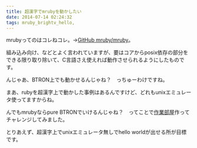 ```yaml
---
title: 超漢字でmrubyを動かしたい
date: 2014-07-14 02:24:32
tags: mruby_brightv_hello, 
---
```

mrubyってのはコレねコレ。→<a href="https://github.com/mruby/mruby" title="GitHub mruby/mruby" target="_blank">GitHub mruby/mruby</a>。

組み込み向け、などとよく言われていますが、要はコアからposix依存の部分をできる限り取り除いて、C言語さえ使えれば動作させられるようにしたものです。

んじゃあ、BTRON上でも動かせるんじゃね？　っちゅーわけですね。

まあ、rubyを超漢字上で動かした事例はあるんですけど、どれもunixエミュレータ使ってますからね。

んでもmrubyならpure BTRONでいけるんじゃね？　ってことで<a href="http://sourceforge.jp/users/ornse01/pf/mruby_brightv_hello/" title="sourceforge作業部屋 mruby-brightv-hello" target="_blank">作業部屋</a>作ってチャレンジしてみました。

とりあえず、超漢字上でunixエミュレータ無しでhello worldが出せる所が目標です。